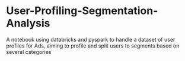 # User-Profiling-Segmentation-Analysis

A notebook using databricks and pyspark to handle a dataset of user profiles for Ads, aiming to profile and split users to segments based on several categories
